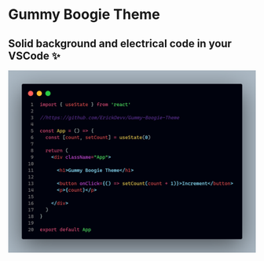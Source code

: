 # Gummy Boogie Theme

## Solid background and electrical code in your VSCode ✨

![Screenshot - Theme](Gummy-Boogie-Theme.png)